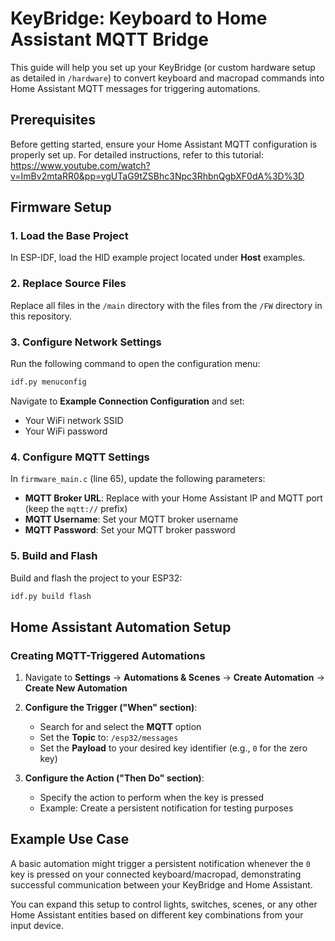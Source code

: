 # KeyBridge: Keyboard to Home Assistant MQTT Bridge

This guide will help you set up your KeyBridge (or custom hardware setup as detailed in `/hardware`) to convert keyboard and macropad commands into Home Assistant MQTT messages for triggering automations.

## Prerequisites

Before getting started, ensure your Home Assistant MQTT configuration is properly set up. For detailed instructions, refer to this tutorial: https://www.youtube.com/watch?v=ImBv2mtaRR0&pp=ygUTaG9tZSBhc3Npc3RhbnQgbXF0dA%3D%3D

## Firmware Setup

### 1. Load the Base Project
In ESP-IDF, load the HID example project located under **Host** examples.

### 2. Replace Source Files
Replace all files in the `/main` directory with the files from the `/FW` directory in this repository.

### 3. Configure Network Settings
Run the following command to open the configuration menu:
```bash
idf.py menuconfig
```
Navigate to **Example Connection Configuration** and set:
- Your WiFi network SSID
- Your WiFi password

### 4. Configure MQTT Settings
In `firmware_main.c` (line 65), update the following parameters:
- **MQTT Broker URL**: Replace with your Home Assistant IP and MQTT port (keep the `mqtt://` prefix)
- **MQTT Username**: Set your MQTT broker username
- **MQTT Password**: Set your MQTT broker password

### 5. Build and Flash
Build and flash the project to your ESP32:
```bash
idf.py build flash
```

## Home Assistant Automation Setup

### Creating MQTT-Triggered Automations

1. Navigate to **Settings** → **Automations & Scenes** → **Create Automation** → **Create New Automation**

2. **Configure the Trigger ("When" section)**:
   - Search for and select the **MQTT** option
   - Set the **Topic** to: `/esp32/messages`
   - Set the **Payload** to your desired key identifier (e.g., `0` for the zero key)

3. **Configure the Action ("Then Do" section)**:
   - Specify the action to perform when the key is pressed
   - Example: Create a persistent notification for testing purposes

## Example Use Case

A basic automation might trigger a persistent notification whenever the `0` key is pressed on your connected keyboard/macropad, demonstrating successful communication between your KeyBridge and Home Assistant.

You can expand this setup to control lights, switches, scenes, or any other Home Assistant entities based on different key combinations from your input device.
